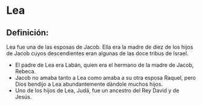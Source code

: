 # Lea

## Definición: 

Lea fue una de las esposas de Jacob. Ella era la madre de diez de los hijos de Jacob cuyos descendientes eran algunas de las doce tribus de Israel.

* El padre de Lea era Labán, quien era el hermano de la madre de Jacob, Rebeca.
* Jacob no amaba tanto a Lea como amaba a su otra esposa Raquel, pero Dios bendijo a Lea abundantemente dándole muchos hijos.
* Uno de los hijos de Lea, Judá, fue un ancestro del Rey David y de Jesús.


